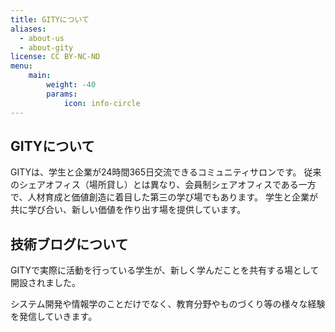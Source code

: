 ```yaml
---
title: GITYについて
aliases:
  - about-us
  - about-gity
license: CC BY-NC-ND
menu:
    main: 
        weight: -40
        params:
            icon: info-circle
---
```


## GITYについて

GITYは、学生と企業が24時間365日交流できるコミュニティサロンです。
従来のシェアオフィス（場所貸し）とは異なり、会員制シェアオフィスである一方で、人材育成と価値創造に着目した第三の学び場でもあります。
学生と企業が共に学び合い、新しい価値を作り出す場を提供しています。

## 技術ブログについて

GITYで実際に活動を行っている学生が、新しく学んだことを共有する場として開設されました。

システム開発や情報学のことだけでなく、教育分野やものづくり等の様々な経験を発信していきます。
